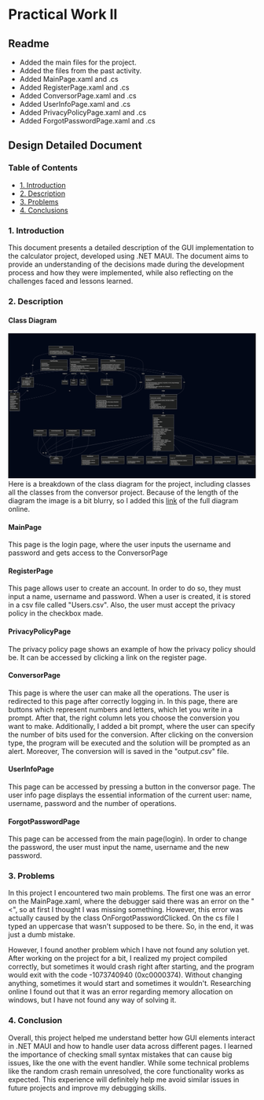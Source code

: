 # Practical Work II

## Readme
- Added the main files for the project.
- Added the files from the past activity.
- Added MainPage.xaml and .cs
- Added RegisterPage.xaml and .cs
- Added ConversorPage.xaml and .cs
- Added UserInfoPage.xaml and .cs
- Added PrivacyPolicyPage.xaml and .cs
- Added ForgotPasswordPage.xaml and .cs


## Design Detailed Document

### Table of Contents
- [1. Introduction](#1-introduction)
- [2. Description](#2-description)
- [3. Problems](#3-problems)
- [4. Conclusions](#4-conclusion)


### 1. Introduction

This document presents a detailed description of the GUI implementation to the calculator project, developed using .NET MAUI. The document aims to provide an understanding of the decisions made during the development process and how they were implemented, while also reflecting on the challenges faced and lessons learned.


### 2. Description

#### Class Diagram

![Class Diagram](./diagramfull.png)
Here is a breakdown of the class diagram for the project, including classes all the classes from the conversor project. Because of the length of the diagram the image is a bit blurry, so I added this [link](https://kroki.io/mermaid/svg/eNrtWN1v2zYQf-9foUcZswvspQ9BFiCx0zZAmxhLtndaOsvsZNIgaSfeuv7tI6kvUjzJsp1uGFA_BBDvx_u-412SnEg5oyQTZP0m0r_EHESfCWVzkkH0lz00v592nKbRA_vEM8qmOU3-gDTmiy-QqEgCS0GMo9sdMHUtMhnBKLj4gT_xXyGjUoE45f57LjKu5lq9Zy7SoRz-fuOY9QhSUs5mRBHXMqmIokmU8yyD9DcJ4iIyf8P75tS_KCjL7DEjawgIlbIhpylnSmuK-viOUUVJTv-EKV9vONO4uO2OGZWbnOyvcxAqLqUpqnIYR-XXWtuqudffi61SnLX5zLdydS33LImtKhv9Z4RquwMhuXD09QBVXLvofuxCVJ1vk8nXK885F9odKxBUyTbwygunDVmBcY8NzEbtIvpIEBa-ZRfRPdnRjCiQkeIh2jPzEBixuXXlgIfd5Dc23LElP6Vw7thmq065OM2BnFSqpTU6CEfdpkxFH0A9bEDogtSXeQqxl75P8KI681OhxTkHseRi3agUGzG8klHXBzVeGkeGuKDqUVcfIqhWTQYxuk7Tmhr7PMsvvlW1CEe--QQhuKiB9utzUb9t5z6SHTRaVIKWNAfTgf6FnmfUvd-uH5aNFv_39lYVV1f3urG8kdwy6RjCb5kS-wFov-YPdb42-srJeqf5hTAnZ3txp3XTkI_nTaRJhjdK_xqDtTUkUTJ6pmrVgS7cG4C7U7Z0_737Qne93NjDbX6Dsh4vtbLSrFJNuQ16Q232uOdOoUzKXnvKSDVZcJ5Hd_J3XYZpZWtVZ5vyuy3KdB6j-ROfyl0FNs6ra3BberM-QFiVlFuZkE3d3Hck30JbnpkX54LuSLKfc23cfpBpiY6McsP7XrfGOvRdTco99mQ2RC88ZfnV11FAwEgn7bYqqwBd1lUiwBRLX-kJWIIAlmhUn9puDgXEeDTAHyHLtt1DRjyrQEhFUnm6IiyDYyd8N61MoG1_CChVpePUSmZD7fTMWeX-X_YoJEBYGnfA_NdhK4enqGO0nURt0yGKu-ZfXpKFNkt386sr5wkvkOCNU0ji3lBGxL6T-WA-M0jomuTnM_oILyR9LWYPiTqPDeoeO274ZxaM-6AL3W1o1w3MGgyLLEfUm8EmzgsUHKawpGbM5Kz15pWjfXPaUmXnKWsd7GwOxePWMB83-NGxF8b-muHMrNoC5a0rdmsotgcHXFVM1Q-K7hk78S94UqG2JMdQVgU5CgZVvYOZRhSjlFltjEu3zr0HSG8Ko4KJvk7T_iJ-4mUCuineIgVeDfUMfXFwX5x80u_xt8bv35odTbZjq2_Grb319oWqONxldT9egHAWthbEBhsnd-6vfDOO8Pih-ePA3Rw6vNcWHinUQL1RVZuEDRF-0bgrakUd9W3MnoZjM8aV-o-r5fiIrdisw3OiVoil7Tbj7Bimv1x-nUzaqehgTMo4_zaidmupH0PHi2_f-vvZmjCttgzkGWatFlQy_NH_fvS_79X_np65-d9LDms9-aEiccT5ku3zj0r0KedLckYTVB5GP1_qrOLoOdAtW9P1pc6Q6Jfo53cNe_xin0JF44Mi3aRfSP0lcaAUcINsfFwH-pRXdJ0TGVSeQ39FqUWRoQIL0kmyjvY39j51bzmHlpf-NWLIxnLsC9lg8BaCQv3aRyFYuaJAvJD6oVZ-P8SR3w8sXHPsQ_8dd7ShG9fR-9w_ryFuZw) of the full diagram online.

#### MainPage
This page is the login page, where the user inputs the username and password and gets access to the ConversorPage

#### RegisterPage
This page allows user to create an account. In order to do so, they must input a name, username and password. When a user is created, it is stored in a csv file called "Users.csv". Also, the user must accept the privacy policy in the checkbox made.

#### PrivacyPolicyPage
The privacy policy page shows an example of how the privacy policy should be. It can be accessed by clicking a link on the register page.

#### ConversorPage
This page is where the user can make all the operations. The user is redirected to this page after correctly logging in. In this page, there are buttons which represent numbers and letters, which let you write in a prompt. After that, the right column lets you choose the conversion you want to make. Additionally, I added a bit prompt, where the user can specify the number of bits used for the conversion. After clicking on the conversion type, the program will be executed and the solution will be prompted as an alert. Moreover, The conversion will is saved in the "output.csv" file.

#### UserInfoPage
This page can be accessed by pressing a button in the conversor page. The user info page displays the essential information of the current user: name, username, password and the number of operations.

#### ForgotPasswordPage
This page can be accessed from the main page(login). In order to change the password, the user must input the name, username and the new password.

### 3. Problems
In this project I encountered two main problems. The first one was an error on the MainPage.xaml, where the debugger said there was an error on the "<", so at first I thought I was missing something. However, this error was actually caused by the class OnForgotPasswordClicked. On the cs file I typed an uppercase that wasn't supposed to be there. So, in the end, it was just a dumb mistake.

However, I found another problem which I have not found any solution yet. After working on the project for a bit, I realized my project compiled correctly, but sometimes it would crash right after starting, and the program would exit with the code -1073740940 (0xc0000374). Without changing anything, sometimes it would start and sometimes it wouldn't. Researching online I found out that it was an error regarding memory allocation on windows, but I have not found any way of solving it.

### 4. Conclusion
Overall, this project helped me understand better how GUI elements interact in .NET MAUI and how to handle user data across different pages. I learned the importance of checking small syntax mistakes that can cause big issues, like the one with the event handler. While some technical problems like the random crash remain unresolved, the core functionality works as expected. This experience will definitely help me avoid similar issues in future projects and improve my debugging skills.